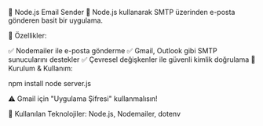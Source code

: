 📧 Node.js Email Sender
🚀 Node.js kullanarak SMTP üzerinden e-posta gönderen basit bir uygulama.

📌 Özellikler:

✅ Nodemailer ile e-posta gönderme
✅ Gmail, Outlook gibi SMTP sunucularını destekler
✅ Çevresel değişkenler ile güvenli kimlik doğrulama
📜 Kurulum & Kullanım:

npm install
node server.js

⚠️ Gmail için "Uygulama Şifresi" kullanmalısın!

🔗 Kullanılan Teknolojiler: Node.js, Nodemailer, dotenv
